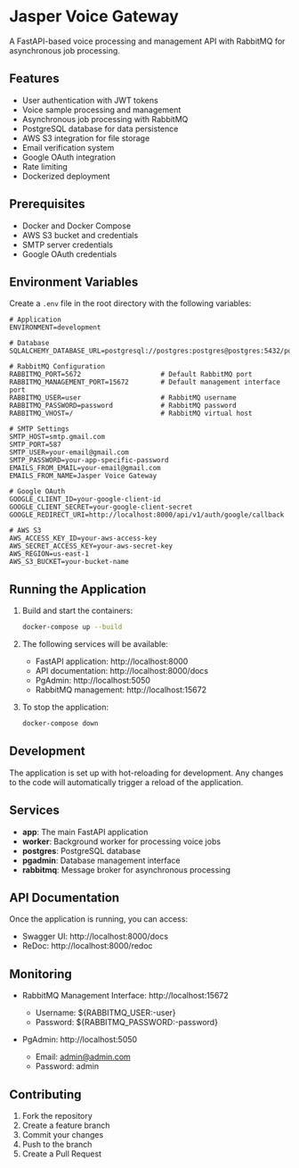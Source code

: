 # Jasper Voice Gateway

A FastAPI-based voice processing and management API with RabbitMQ for asynchronous job processing.

## Features

- User authentication with JWT tokens
- Voice sample processing and management
- Asynchronous job processing with RabbitMQ
- PostgreSQL database for data persistence
- AWS S3 integration for file storage
- Email verification system
- Google OAuth integration
- Rate limiting
- Dockerized deployment

## Prerequisites

- Docker and Docker Compose
- AWS S3 bucket and credentials
- SMTP server credentials
- Google OAuth credentials

## Environment Variables

Create a `.env` file in the root directory with the following variables:

```env
# Application
ENVIRONMENT=development

# Database
SQLALCHEMY_DATABASE_URL=postgresql://postgres:postgres@postgres:5432/postgres

# RabbitMQ Configuration
RABBITMQ_PORT=5672                    # Default RabbitMQ port
RABBITMQ_MANAGEMENT_PORT=15672        # Default management interface port
RABBITMQ_USER=user                    # RabbitMQ username
RABBITMQ_PASSWORD=password            # RabbitMQ password
RABBITMQ_VHOST=/                      # RabbitMQ virtual host

# SMTP Settings
SMTP_HOST=smtp.gmail.com
SMTP_PORT=587
SMTP_USER=your-email@gmail.com
SMTP_PASSWORD=your-app-specific-password
EMAILS_FROM_EMAIL=your-email@gmail.com
EMAILS_FROM_NAME=Jasper Voice Gateway

# Google OAuth
GOOGLE_CLIENT_ID=your-google-client-id
GOOGLE_CLIENT_SECRET=your-google-client-secret
GOOGLE_REDIRECT_URI=http://localhost:8000/api/v1/auth/google/callback

# AWS S3
AWS_ACCESS_KEY_ID=your-aws-access-key
AWS_SECRET_ACCESS_KEY=your-aws-secret-key
AWS_REGION=us-east-1
AWS_S3_BUCKET=your-bucket-name
```

## Running the Application

1. Build and start the containers:
   ```bash
   docker-compose up --build
   ```

2. The following services will be available:
   - FastAPI application: http://localhost:8000
   - API documentation: http://localhost:8000/docs
   - PgAdmin: http://localhost:5050
   - RabbitMQ management: http://localhost:15672

3. To stop the application:
   ```bash
   docker-compose down
   ```

## Development

The application is set up with hot-reloading for development. Any changes to the code will automatically trigger a reload of the application.

## Services

- **app**: The main FastAPI application
- **worker**: Background worker for processing voice jobs
- **postgres**: PostgreSQL database
- **pgadmin**: Database management interface
- **rabbitmq**: Message broker for asynchronous processing

## API Documentation

Once the application is running, you can access:
- Swagger UI: http://localhost:8000/docs
- ReDoc: http://localhost:8000/redoc

## Monitoring

- RabbitMQ Management Interface: http://localhost:15672
  - Username: ${RABBITMQ_USER:-user}
  - Password: ${RABBITMQ_PASSWORD:-password}

- PgAdmin: http://localhost:5050
  - Email: admin@admin.com
  - Password: admin

## Contributing

1. Fork the repository
2. Create a feature branch
3. Commit your changes
4. Push to the branch
5. Create a Pull Request 